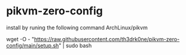 # pikvm-zero-config
install by runing the following command ArchLinux/pikvm

wget -O - "https://raw.githubusercontent.com/th3drk0ne/pikvm-zero-config/main/setup.sh" | sudo bash

